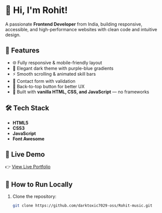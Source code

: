 # 👋 Hi, I'm Rohit!

A passionate **Frontend Developer** from India, building responsive, accessible, and high-performance websites with clean code and intuitive design.

## 🌟 Features

- 🌐 Fully responsive & mobile-friendly layout
- 🌙 Elegant dark theme with purple-blue gradients
- ⚡ Smooth scrolling & animated skill bars
- 💬 Contact form with validation
- 🔼 Back-to-top button for better UX
- 🧼 Built with **vanilla HTML, CSS, and JavaScript** — no frameworks

## 🛠️ Tech Stack

- **HTML5**
- **CSS3**
- **JavaScript**
- **Font Awesome**

## 🚀 Live Demo

👉 [View Live Portfolio](https://darktoxic7029-oss.github.io/Rohit-music/)

## 📂 How to Run Locally

1. Clone the repository:
   ```bash
   git clone https://github.com/darktoxic7029-oss/Rohit-music.git
